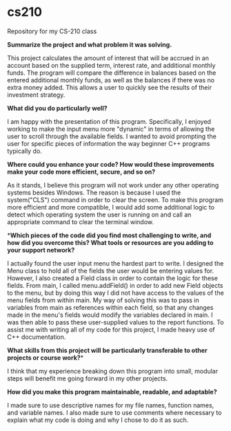 # cs210
Repository for my CS-210 class 

**Summarize the project and what problem it was solving.**

This project calculates the amount of interest that will be accrued in an account based on the supplied term, interest rate, and additional monthly funds. The program will compare the difference in balances based on the entered additional monthly funds, as well as the balances if there was no extra money added. This allows a user to quickly see the results of their investment strategy.

**What did you do particularly well?**

I am happy with the presentation of this program. Specifically, I enjoyed working to make the input menu more "dynamic" in terms of allowing the user to scroll through the available fields. I wanted to avoid prompting the user for specific pieces of information the way beginner C++ programs typically do. 

**Where could you enhance your code? How would these improvements make your code more efficient, secure, and so on?**

As it stands, I believe this program will not work under any other operating systems besides Windows. The reason is because I used the system("CLS") command in order to clear the screen. To make this program more efficient and more compatible, I would add some additional logic to detect which operating system the user is running on and call an appropriate command to clear the terminal window.

***Which pieces of the code did you find most challenging to write, and how did you overcome this? What tools or resources are you adding to your support network?**

I actually found the user input menu the hardest part to write. I designed the Menu class to hold all of the fields the user would be entering values for. However, I also created a Field class in order to contain the logic for these fields. From main, I called menu.addField() in order to add new Field objects to the menu, but by doing this way I did not have access to the values of the menu fields from within main. My way of solving this was to pass in variables from main as references within each field, so that any changes made in the menu's fields would modify the variables declared in main. I was then able to pass these user-supplied values to the report functions. To assist me with writing all of my code for this project, I made heavy use of C++ documentation.

**What skills from this project will be particularly transferable to other projects or course work?***

I think that my experience breaking down this program into small, modular steps will benefit me going forward in my other projects.

**How did you make this program maintainable, readable, and adaptable?**

I made sure to use descriptive names for my file names, function names, and variable names. I also made sure to use comments where necessary to explain what my code is doing and why I chose to do it as such.
